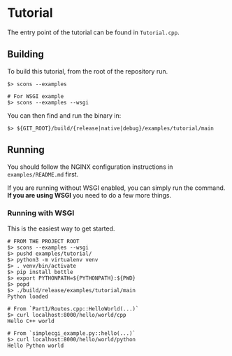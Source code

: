 # Tutorial

The entry point of the tutorial can be found in `Tutorial.cpp`.

## Building

To build this tutorial, from the root of the repository run.

    $> scons --examples

    # For WSGI example
    $> scons --examples --wsgi

You can then find and run the binary in:

    $> ${GIT_ROOT}/build/{release|native|debug}/examples/tutorial/main


## Running

You should follow the NGINX configuration instructions in `examples/README.md`
first.

If you are running without WSGI enabled, you can simply run the command.  **If
you are using WSGI** you need to do a few more things.


### Running with WSGI

This is the easiest way to get started.

    # FROM THE PROJECT ROOT
    $> scons --examples --wsgi
    $> pushd examples/tutorial/
    $> python3 -m virtualenv venv
    $> . venv/bin/activate
    $> pip install bottle
    $> export PYTHONPATH=${PYTHONPATH}:${PWD}
    $> popd
    $> ./build/release/examples/tutorial/main
    Python loaded

    # From `Part1/Routes.cpp::HelloWorld(...)`
    $> curl localhost:8000/hello/world/cpp
    Hello C++ world
    
    # From `simplecgi_example.py::hello(...)`
    $> curl localhost:8000/hello/world/python
    Hello Python world
